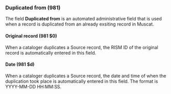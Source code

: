 ### Duplicated from (981)

The field **Duplicated from** is an automated administrative field that is used when a record is duplicated from an already exsiting record in Muscat.  

#### Original record (981 $0)  

When a cataloger duplicates a Source record, the RISM ID of the original record is automatically entered in this field.

#### Date (981 $d)  

When a cataloger duplicates a Source record, the date and time of when the duplication took place is automatically entered in this field. The format is YYYY-MM-DD HH:MM:SS.  
